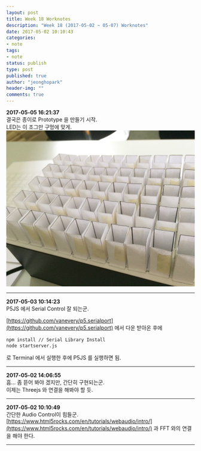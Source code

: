 ```yaml
---
layout: post
title: Week 18 Worknotes
description: "Week 18 (2017-05-02 ~ 05-07) Worknotes"
date: 2017-05-02 10:10:43
categories:
- note
tags:
- note
status: publish
type: post
published: true
author: "jeonghopark"
header-img: ""
comments: true
---      
```

**2017-05-05 16:21:37**        
결국은 종이로 Prototype 을 만들기 시작.         
LED는 이 조그만 구멍에 맞게.               
![prototype_fassade.jpg](/assets/images/2017/prototype_fassade.jpg)

---                 

**2017-05-03 10:14:23**             
P5JS 에서 Serial Control 잘 되는군.           

[https://github.com/vanevery/p5.serialport](https://github.com/vanevery/p5.serialport) 에서 다운 받아온 후에                  
 
    npm install // Serial Library Install
    node startserver.js

로 Terminal 에서 실행한 후에 P5JS 를 실행하면 됨.             



---             

**2017-05-02 14:06:55**             
흠... 좀 뜯어 봐야 겠지만, 간단히 구현되는군.            
이제는 Threejs 와 연결을 해봐야 할 듯.          

---                 

**2017-05-02 10:10:49**         
간단한 Audio Control이 힘들군.         
[https://www.html5rocks.com/en/tutorials/webaudio/intro/](https://www.html5rocks.com/en/tutorials/webaudio/intro/) 과 FFT 와의 연결을 해야 한다.          


---        